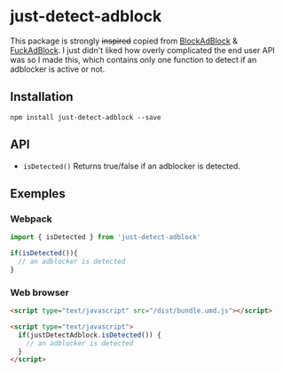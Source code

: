 # just-detect-adblock
This package is strongly ~~inspired~~ copied from [BlockAdBlock](https://github.com/sitexw/BlockAdBlock) & [FuckAdBlock](https://github.com/sitexw/FuckAdBlock). I just didn't liked how overly complicated the end user API was so I made this, which contains only one function to detect if an adblocker is active or not.

## Installation
```
npm install just-detect-adblock --save
```

## API

* `isDetected()` Returns true/false if an adblocker is detected.


## Exemples

### Webpack
```javascript
import { isDetected } from 'just-detect-adblock'

if(isDetected()){
  // an adblocker is detected
}
```

### Web browser
```html
<script type="text/javascript" src="/dist/bundle.umd.js"></script>

<script type="text/javascript">
  if(justDetectAdblock.isDetected()) {
    // an adblocker is detected
  }
</script>
```
